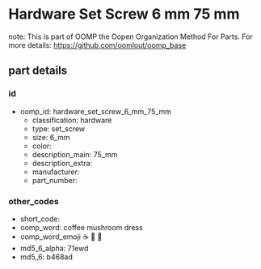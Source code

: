 # Hardware Set Screw 6 mm 75 mm  

note: This is part of OOMP the Oopen Organization Method For Parts. For more details: https://github.com/oomlout/oomp_base

##  part details





### id
* oomp_id: hardware_set_screw_6_mm_75_mm
  * classification: hardware
  * type: set_screw
  * size: 6_mm
  * color: 
  * description_main: 75_mm
  * description_extra: 
  * manufacturer: 
  * part_number: 

### other_codes
* short_code: 
* oomp_word: coffee mushroom dress
* oomp_word_emoji :coffee: :mushroom: :dress:
* md5_6_alpha: 71ewd
* md5_6: b468ad